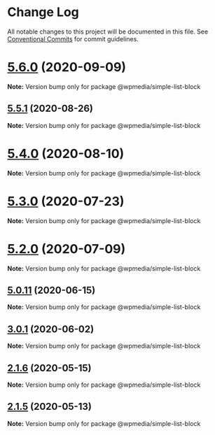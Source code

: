 # Change Log

All notable changes to this project will be documented in this file.
See [Conventional Commits](https://conventionalcommits.org) for commit guidelines.

# [5.6.0](https://github.com/WPMedia/fusion-news-theme-blocks/compare/v5.6.0-beta.0...v5.6.0) (2020-09-09)

**Note:** Version bump only for package @wpmedia/simple-list-block





## [5.5.1](https://github.com/WPMedia/fusion-news-theme-blocks/compare/v5.5.1-beta.0...v5.5.1) (2020-08-26)

**Note:** Version bump only for package @wpmedia/simple-list-block





# [5.4.0](https://github.com/WPMedia/fusion-news-theme-blocks/compare/v5.4.0-beta.0...v5.4.0) (2020-08-10)

**Note:** Version bump only for package @wpmedia/simple-list-block





# [5.3.0](https://github.com/WPMedia/fusion-news-theme-blocks/compare/v5.3.0-beta.0...v5.3.0) (2020-07-23)

**Note:** Version bump only for package @wpmedia/simple-list-block





# [5.2.0](https://github.com/WPMedia/fusion-news-theme-blocks/compare/v5.2.0-beta.0...v5.2.0) (2020-07-09)

**Note:** Version bump only for package @wpmedia/simple-list-block





## [5.0.11](https://github.com/WPMedia/fusion-news-theme-blocks/compare/v5.0.11-beta.0...v5.0.11) (2020-06-15)

**Note:** Version bump only for package @wpmedia/simple-list-block





## [3.0.1](https://github.com/WPMedia/fusion-news-theme-blocks/compare/@wpmedia/simple-list-block@3.0.1-beta.0...@wpmedia/simple-list-block@3.0.1) (2020-06-02)

**Note:** Version bump only for package @wpmedia/simple-list-block





## [2.1.6](https://github.com/WPMedia/fusion-news-theme-blocks/compare/@wpmedia/simple-list-block@2.1.6-hotfix.0...@wpmedia/simple-list-block@2.1.6) (2020-05-15)

**Note:** Version bump only for package @wpmedia/simple-list-block





## [2.1.5](https://github.com/WPMedia/fusion-news-theme-blocks/compare/@wpmedia/simple-list-block@2.1.5-beta.0...@wpmedia/simple-list-block@2.1.5) (2020-05-13)

**Note:** Version bump only for package @wpmedia/simple-list-block
